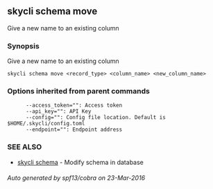 ## skycli schema move

Give a new name to an existing column

### Synopsis


Give a new name to an existing column

```
skycli schema move <record_type> <column_name> <new_column_name>
```

### Options inherited from parent commands

```
      --access_token="": Access token
      --api_key="": API Key
      --config="": Config file location. Default is $HOME/.skycli/config.toml
      --endpoint="": Endpoint address
```

### SEE ALSO
* [skycli schema](skycli_schema.md)	 - Modify schema in database

###### Auto generated by spf13/cobra on 23-Mar-2016
